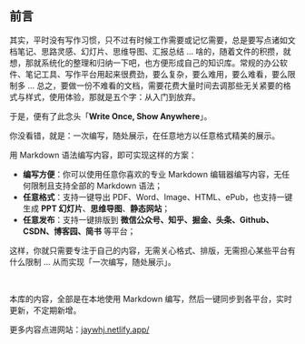 ## 前言

其实，平时没有写作习惯，只不过有时候工作需要或记忆需要，总是要写点诸如文档笔记、思路灵感、幻灯片、思维导图、汇报总结 ... 啥的，随着文件的积攒，就想，那就系统化的整理和归纳一下吧，也方便形成自己的知识库。常规的办公软件、笔记工具、写作平台用起来很费劲，要么复杂，要么难用，要么难看，要么限制多 ... 总之，要做一份不难看的文档，需要花费大量时间去调那些无关紧要的格式与样式，使用体验，那就是五个字：从入门到放弃。

于是，便有了此念头「**Write Once, Show Anywhere**」。

你没看错，就是：一次编写，随处展示，在任意地方以任意格式精美的展示。

用 Markdown 语法编写内容，即可实现这样的方案：

- **编写方便**：你可以使用任意你喜欢的专业 Markdown 编辑器编写内容，无任何限制且支持全部的 Markdown 语法；
- **任意格式**：支持一键导出 PDF、Word、Image、HTML、ePub，也支持一键生成 **PPT 幻灯片**、**思维导图**、**静态网站**；
- **任意发布**：支持一键排版到 **微信公众号、知乎、掘金、头条、Github、CSDN、博客园、简书** 等平台；

这样，你就只需要专注于自己的内容，无需关心格式、排版，无需担心某些平台有什么限制 ... 从而实现「一次编写，随处展示」。

<br />

本库的内容，全部是在本地使用 Markdown 编写，然后一键同步到各平台，实时更新，不定期新增。

更多内容点进网站：[jaywhj.netlify.app/](https://jaywhj.netlify.app/)
